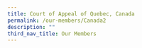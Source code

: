 ```yaml
---
title: Court of Appeal of Quebec, Canada
permalink: /our-members/Canada2
description: ""
third_nav_title: Our Members
---
```


